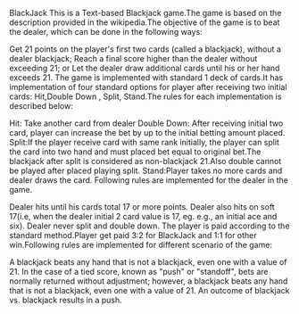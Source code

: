 BlackJack
This is a Text-based Blackjack game.The game is based on the description provided in the wikipedia.The objective of the game is to beat the dealer, which can be done in the following ways:

Get 21 points on the player's first two cards (called a blackjack), without a dealer blackjack;
Reach a final score higher than the dealer without exceeding 21; or
Let the dealer draw additional cards until his or her hand exceeds 21.
The game is implemented with standard 1 deck of cards.It has implementation of four standard options for player after receiving two initial cards: Hit,Double Down , Split, Stand.The rules for each implementation is described below:

Hit: Take another card from dealer
Double Down: After receiving initial two card, player can increase the bet by up to the initial betting amount placed.
Split:If the player receive card with same rank initially, the player can split the card into two hand and must placed bet equal to original bet.The blackjack after split is considered as non-blackjack 21.Also double cannot be played after placed playing split.
Stand:Player takes no more cards and dealer draws the card.
Following rules are implemented for the dealer in the game.

Dealer hits until his cards total 17 or more points.
Dealer also hits on soft 17(i.e, when the dealer initial 2 card value is 17, eg. e.g., an initial ace and six).
Dealer never split and double down.
The player is paid according to the standard method.Player get paid 3:2 for BlackJack and 1:1 for other win.Following rules are implemented for different scenario of the game:

A blackjack beats any hand that is not a blackjack, even one with a value of 21.
In the case of a tied score, known as "push" or "standoff", bets are normally returned without adjustment; however, a blackjack beats any hand that is not a blackjack, even one with a value of 21.
An outcome of blackjack vs. blackjack results in a push.
